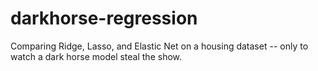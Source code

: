 # darkhorse-regression
Comparing Ridge, Lasso, and Elastic Net on a housing dataset -- only to watch a dark horse model steal the show.
